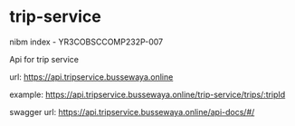 # trip-service
nibm index - YR3COBSCCOMP232P-007

Api for trip service 

url: https://api.tripservice.bussewaya.online

example: https://api.tripservice.bussewaya.online/trip-service/trips/:tripId

swagger url: https://api.tripservice.bussewaya.online/api-docs/#/
